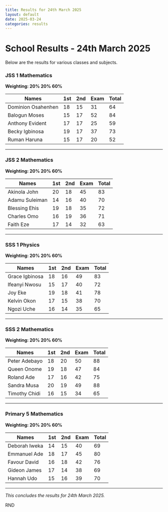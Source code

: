 ```yaml
---
title: Results for 24th March 2025
layout: default
date: 2025-03-24
categories: results
---
```


# School Results - 24th March 2025

Below are the results for various classes and subjects.

### JSS 1 Mathematics
**Weighting: 20% 20% 60%**

| Names                          | 1st | 2nd | Exam | Total |
|--------------------------------|-----|-----|------|-------|
| Dominion Osahenhen             | 18  | 15  | 31   | 64    |
| Balogun Moses                  | 15  | 17  | 52   | 84    |
| Anthony Evident                | 17  | 17  | 25   | 59    |
| Becky Igbinosa                 | 19  | 17  | 37   | 73    |
| Ruman Haruna                   | 15  | 17  | 20   | 52    |

---

### JSS 2 Mathematics
**Weighting: 20% 20% 60%**

| Names                          | 1st | 2nd | Exam | Total |
|--------------------------------|-----|-----|------|-------|
| Akinola John                   | 20  | 18  | 45   | 83    |
| Adamu Suleiman                 | 14  | 16  | 40   | 70    |
| Blessing Ehis                  | 19  | 18  | 35   | 72    |
| Charles Omo                    | 16  | 19  | 36   | 71    |
| Faith Eze                      | 17  | 14  | 32   | 63    |

---

### SSS 1 Physics
**Weighting: 20% 20% 60%**

| Names                          | 1st | 2nd | Exam | Total |
|--------------------------------|-----|-----|------|-------|
| Grace Igbinosa                 | 18  | 16  | 49   | 83    |
| Ifeanyi Nwosu                  | 15  | 17  | 40   | 72    |
| Joy Eke                        | 19  | 18  | 41   | 78    |
| Kelvin Okon                    | 17  | 15  | 38   | 70    |
| Ngozi Uche                     | 16  | 14  | 35   | 65    |

---

### SSS 2 Mathematics
**Weighting: 20% 20% 60%**

| Names                          | 1st | 2nd | Exam | Total |
|--------------------------------|-----|-----|------|-------|
| Peter Adebayo                  | 18  | 20  | 50   | 88    |
| Queen Onome                    | 19  | 18  | 47   | 84    |
| Roland Ade                     | 17  | 16  | 42   | 75    |
| Sandra Musa                    | 20  | 19  | 49   | 88    |
| Timothy Chidi                  | 16  | 15  | 34   | 65    |

---

### Primary 5 Mathematics
**Weighting: 20% 20% 60%**

| Names                          | 1st | 2nd | Exam | Total |
|--------------------------------|-----|-----|------|-------|
| Deborah Iweka                  | 14  | 15  | 40   | 69    |
| Emmanuel Ade                   | 18  | 17  | 45   | 80    |
| Favour David                   | 16  | 18  | 42   | 76    |
| Gideon James                   | 17  | 14  | 38   | 69    |
| Hannah Udo                     | 15  | 16  | 39   | 70    |

---

_This concludes the results for 24th March 2025._

RND
